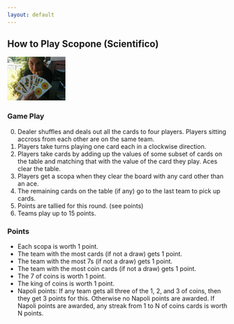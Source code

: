 ```yaml
---
layout: default
---
```


## How to Play Scopone (Scientifico) ##

<img src="scopone-danny.jpg" height="100px"/>

### Game Play ###

 0. Dealer shuffles and deals out all the cards to four players. Players sitting accross from each other are on the same team.
 0. Players take turns playing one card each in a clockwise direction.
 0. Players take cards by adding up the values of some subset of cards on the table and matching that with the value of the card they play. Aces clear the table.
 0. Players get a scopa when they clear the board with any card other than an ace.
 0. The remaining cards on the table (if any) go to the last team to pick up cards.
 0. Points are tallied for this round. (see points)
 0. Teams play up to 15 points.

### Points ###

* Each scopa is worth 1 point.
* The team with the most cards (if not a draw) gets 1 point.
* The team with the most 7s (if not a draw) gets 1 point.
* The team with the most coin cards (if not a draw) gets 1 point.
* The 7 of coins is worth 1 point.
* The king of coins is worth 1 point.
* Napoli points: If any team gets all three of the 1, 2, and 3 of coins, then they get 3 points for this. Otherwise no Napoli points are awarded. If Napoli points are awarded, any streak from 1 to N of coins cards is worth N points.
<!-- Napoli points: for N>=3, if a team gets a streak from 1 to N of coins, then they get N points. If N<3, no Napoli points are awarded.-->